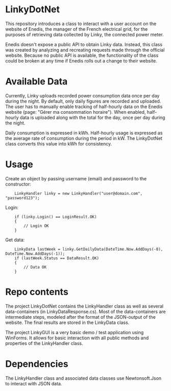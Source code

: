 # LinkyDotNet

This repository introduces a class to interact with a user account on the website of Enedis, the manager of the French electrical grid, for the purposes of retrieving data collected by Linky, the connected power meter.

Enedis doesn't expose a public API to obtain Linky data. Instead, this class was created by analyzing and recreating requests made through the official website. Because no public API is available, the functionality of the class could be broken at any time if Enedis rolls out a change to their website.

# Available Data

Currently, Linky uploads recorded power consumption data once per day during the night. By default, only daily figures are recorded and uploaded. The user has to manually enable tracking of half-hourly data on the Enedis website (page: "Gérer ma consommation horaire"). When enabled, half-hourly data is uploaded along with the total for the day, once per day during the night.

Daily consumption is expressed in kWh. Half-hourly usage is expressed as the average rate of consumption during the period in kW. The LinkyDotNet class converts this value into kWh for consistency.

# Usage

Create an object by passing username (email) and password to the constructor:
````
    LinkyHandler linky = new LinkyHandler("user@domain.com", "password123");
````

Login:
````
    if (linky.Login() == LoginResult.OK)
    {
        // Login OK
    }
````

Get data:
````
    LinkyData lastWeek = linky.GetDailyData(DateTime.Now.AddDays(-8), DateTime.Now.AddDays(-1));
    if (lastWeek.Status == DataResult.OK)
    {
        // Data OK
    }
````

# Repo contents

The project LinkyDotNet contains the LinkyHandler class as well as several data-containers (in LinkyDataResponse.cs). Most of the data-containers are intermediate steps, modeled after the format of the JSON-output of the website. The final results are stored in the LinkyData class.
    
The project LinkyGUI is a very basic demo / test application using WinForms. It allows for basic interaction with all public methods and properties of the LinkyHandler class.

# Dependencies

The LinkyHandler class and associated data classes use Newtonsoft.Json to interact with JSON data.

